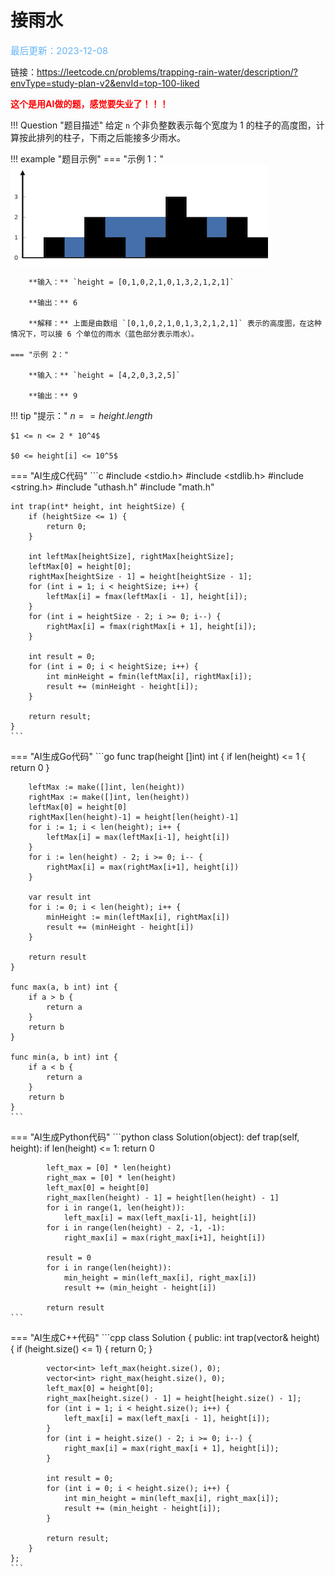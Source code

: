 # 接雨水

<span style="color:rgb(100,180,246);font-size:11pt">最后更新：2023-12-08</span>

链接：https://leetcode.cn/problems/trapping-rain-water/description/?envType=study-plan-v2&envId=top-100-liked

<span style="color:rgb(255,0,0);font-weight:bold">这个是用AI做的题，感觉要失业了！！！</span>

!!! Question "题目描述"
    给定 `n` 个非负整数表示每个宽度为 1 的柱子的高度图，计算按此排列的柱子，下雨之后能接多少雨水。

!!! example "题目示例"
    === "示例 1："
        ![](./images/1702026126447_image.png)

        **输入：** `height = [0,1,0,2,1,0,1,3,2,1,2,1]`

        **输出：** 6

        **解释：** 上面是由数组 `[0,1,0,2,1,0,1,3,2,1,2,1]` 表示的高度图，在这种情况下，可以接 6 个单位的雨水（蓝色部分表示雨水）。

    === "示例 2："

        **输入：** `height = [4,2,0,3,2,5]`

        **输出：** 9


!!! tip "提示："
    $n == height.length$

    $1 <= n <= 2 * 10^4$
    
    $0 <= height[i] <= 10^5$

=== "AI生成C代码"
    ```c
    #include <stdio.h>
    #include <stdlib.h>
    #include <string.h>
    #include "uthash.h"
    #include "math.h"

    int trap(int* height, int heightSize) {
        if (heightSize <= 1) {
            return 0;
        }

        int leftMax[heightSize], rightMax[heightSize];
        leftMax[0] = height[0];
        rightMax[heightSize - 1] = height[heightSize - 1];
        for (int i = 1; i < heightSize; i++) {
            leftMax[i] = fmax(leftMax[i - 1], height[i]);
        }
        for (int i = heightSize - 2; i >= 0; i--) {
            rightMax[i] = fmax(rightMax[i + 1], height[i]);
        }

        int result = 0;
        for (int i = 0; i < heightSize; i++) {
            int minHeight = fmin(leftMax[i], rightMax[i]);
            result += (minHeight - height[i]);
        }

        return result;
    }
    ```

=== "AI生成Go代码"
    ```go
    func trap(height []int) int {
        if len(height) <= 1 {
            return 0
        }

        leftMax := make([]int, len(height))
        rightMax := make([]int, len(height))
        leftMax[0] = height[0]
        rightMax[len(height)-1] = height[len(height)-1]
        for i := 1; i < len(height); i++ {
            leftMax[i] = max(leftMax[i-1], height[i])
        }
        for i := len(height) - 2; i >= 0; i-- {
            rightMax[i] = max(rightMax[i+1], height[i])
        }

        var result int
        for i := 0; i < len(height); i++ {
            minHeight := min(leftMax[i], rightMax[i])
            result += (minHeight - height[i])
        }

        return result
    }

    func max(a, b int) int {
        if a > b {
            return a
        }
        return b
    }

    func min(a, b int) int {
        if a < b {
            return a
        }
        return b
    }
    ```

=== "AI生成Python代码"
    ```python
    class Solution(object):
        def trap(self, height):
            if len(height) <= 1:
                return 0

            left_max = [0] * len(height)
            right_max = [0] * len(height)
            left_max[0] = height[0]
            right_max[len(height) - 1] = height[len(height) - 1]
            for i in range(1, len(height)):
                left_max[i] = max(left_max[i-1], height[i])
            for i in range(len(height) - 2, -1, -1):
                right_max[i] = max(right_max[i+1], height[i])

            result = 0
            for i in range(len(height)):
                min_height = min(left_max[i], right_max[i])
                result += (min_height - height[i])

            return result
    ```

=== "AI生成C++代码"
    ```cpp
    class Solution {
    public:
        int trap(vector<int>& height) {
            if (height.size() <= 1) {
                return 0;
            }

            vector<int> left_max(height.size(), 0);
            vector<int> right_max(height.size(), 0);
            left_max[0] = height[0];
            right_max[height.size() - 1] = height[height.size() - 1];
            for (int i = 1; i < height.size(); i++) {
                left_max[i] = max(left_max[i - 1], height[i]);
            }
            for (int i = height.size() - 2; i >= 0; i--) {
                right_max[i] = max(right_max[i + 1], height[i]);
            }

            int result = 0;
            for (int i = 0; i < height.size(); i++) {
                int min_height = min(left_max[i], right_max[i]);
                result += (min_height - height[i]);
            }

            return result;
        }
    };
    ```